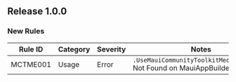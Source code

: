 ﻿## Release 1.0.0

### New Rules

Rule ID | Category | Severity | Notes
--------|----------|----------|--------------------
MCTME001| Usage    | Error    | `.UseMauiCommunityToolkitMediaElement()` Not Found on MauiAppBuilder